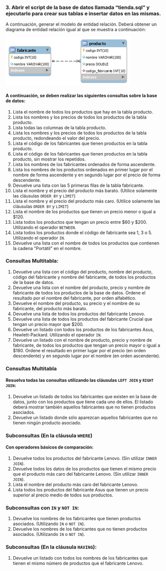 ### 3. Abrir el script de la base de datos llamada “tienda.sql” y ejecutarlo para crear sus tablas e insertar datos en las mismas.
A continuación, generar el modelo de entidad relación. Deberá obtener un diagrama de entidad relación igual al que se muestra a continuación:

![Modelo ER](./ModeloER.png)

#### A continuación, se deben realizar las siguientes consultas sobre la base de datos:

1. Lista el nombre de todos los productos que hay en la tabla producto.
2. Lista los nombres y los precios de todos los productos de la tabla producto.
3. Lista todas las columnas de la tabla producto.
4. Lista los nombres y los precios de todos los productos de la tabla producto, redondeando el valor del precio.
5. Lista el código de los fabricantes que tienen productos en la tabla producto.
6. Lista el código de los fabricantes que tienen productos en la tabla producto, sin mostrar los repetidos.
7. Lista los nombres de los fabricantes ordenados de forma ascendente.
8. Lista los nombres de los productos ordenados en primer lugar por el nombre de forma ascendente y en segundo lugar por el precio de forma descendente.
9. Devuelve una lista con las 5 primeras filas de la tabla fabricante.
10. Lista el nombre y el precio del producto más barato. (Utilice solamente las cláusulas `ORDER BY` y `LIMIT`)
11. Lista el nombre y el precio del producto más caro. (Utilice solamente las cláusulas `ORDER BY` y `LIMIT`)
12. Lista el nombre de los productos que tienen un precio menor o igual a $120.
13. Lista todos los productos que tengan un precio entre $60 y $200. Utilizando el operador `BETWEEN`.
14. Lista todos los productos donde el código de fabricante sea 1, 3 o 5. Utilizando el operador `IN`.
15. Devuelve una lista con el nombre de todos los productos que contienen la cadena "Portátil" en el nombre.

### Consultas Multitabla:

1. Devuelve una lista con el código del producto, nombre del producto, código del fabricante y nombre del fabricante, de todos los productos de la base de datos.
2. Devuelve una lista con el nombre del producto, precio y nombre de fabricante de todos los productos de la base de datos. Ordene el resultado por el nombre del fabricante, por orden alfabético.
3. Devuelve el nombre del producto, su precio y el nombre de su fabricante, del producto más barato.
4. Devuelve una lista de todos los productos del fabricante Lenovo.
5. Devuelve una lista de todos los productos del fabricante Crucial que tengan un precio mayor que $200.
6. Devuelve un listado con todos los productos de los fabricantes Asus, Hewlett-Packard. Utilizando el operador `IN`.
7. Devuelve un listado con el nombre de producto, precio y nombre de fabricante, de todos los productos que tengan un precio mayor o igual a $180. Ordene el resultado en primer lugar por el precio (en orden descendente) y en segundo lugar por el nombre (en orden ascendente).

### Consultas Multitabla

#### Resuelva todas las consultas utilizando las cláusulas `LEFT JOIN` y `RIGHT JOIN`:

1. Devuelve un listado de todos los fabricantes que existen en la base de datos, junto con los productos que tiene cada uno de ellos. El listado deberá mostrar también aquellos fabricantes que no tienen productos asociados.
2. Devuelve un listado donde sólo aparezcan aquellos fabricantes que no tienen ningún producto asociado.

### Subconsultas (En la cláusula `WHERE`)

#### Con operadores básicos de comparación:

1. Devuelve todos los productos del fabricante Lenovo. (Sin utilizar `INNER JOIN`).
2. Devuelve todos los datos de los productos que tienen el mismo precio que el producto más caro del fabricante Lenovo. (Sin utilizar `INNER JOIN`).
3. Lista el nombre del producto más caro del fabricante Lenovo.
4. Lista todos los productos del fabricante Asus que tienen un precio superior al precio medio de todos sus productos.

### Subconsultas con `IN` y `NOT IN`:

1. Devuelve los nombres de los fabricantes que tienen productos asociados. (Utilizando `IN` o `NOT IN`).
2. Devuelve los nombres de los fabricantes que no tienen productos asociados. (Utilizando `IN` o `NOT IN`).

### Subconsultas (En la cláusula `HAVING`):

1. Devuelve un listado con todos los nombres de los fabricantes que tienen el mismo número de productos que el fabricante Lenovo.

